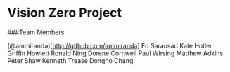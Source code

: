 Vision Zero Project
===

###Team Members

(@ammiranda)[http://github.com/ammiranda]
Ed Sarausad
Kate Hotler
Griffin Howlett
Ronald Ning
Dorene Cornwell
Paul Wirsing
Matthew Adkins
Peter Shaw
Kenneth Trease
Dongho Chang
